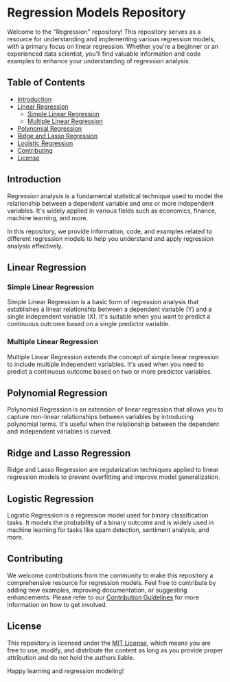 # Regression Models Repository

Welcome to the "Regression" repository! This repository serves as a resource for understanding and implementing various regression models, with a primary focus on linear regression. Whether you're a beginner or an experienced data scientist, you'll find valuable information and code examples to enhance your understanding of regression analysis.

## Table of Contents

- [Introduction](#introduction)
- [Linear Regression](#linear-regression)
  - [Simple Linear Regression](#simple-linear-regression)
  - [Multiple Linear Regression](#multiple-linear-regression)
- [Polynomial Regression](#polynomial-regression)
- [Ridge and Lasso Regression](#ridge-and-lasso-regression)
- [Logistic Regression](#logistic-regression)
- [Contributing](#contributing)
- [License](#license)

## Introduction

Regression analysis is a fundamental statistical technique used to model the relationship between a dependent variable and one or more independent variables. It's widely applied in various fields such as economics, finance, machine learning, and more.

In this repository, we provide information, code, and examples related to different regression models to help you understand and apply regression analysis effectively.

## Linear Regression

### Simple Linear Regression

Simple Linear Regression is a basic form of regression analysis that establishes a linear relationship between a dependent variable (Y) and a single independent variable (X). It's suitable when you want to predict a continuous outcome based on a single predictor variable.

### Multiple Linear Regression

Multiple Linear Regression extends the concept of simple linear regression to include multiple independent variables. It's used when you need to predict a continuous outcome based on two or more predictor variables.

## Polynomial Regression

Polynomial Regression is an extension of linear regression that allows you to capture non-linear relationships between variables by introducing polynomial terms. It's useful when the relationship between the dependent and independent variables is curved.

## Ridge and Lasso Regression

Ridge and Lasso Regression are regularization techniques applied to linear regression models to prevent overfitting and improve model generalization.

## Logistic Regression

Logistic Regression is a regression model used for binary classification tasks. It models the probability of a binary outcome and is widely used in machine learning for tasks like spam detection, sentiment analysis, and more.

## Contributing

We welcome contributions from the community to make this repository a comprehensive resource for regression models. Feel free to contribute by adding new examples, improving documentation, or suggesting enhancements. Please refer to our [Contribution Guidelines](CONTRIBUTING.md) for more information on how to get involved.

## License

This repository is licensed under the [MIT License](LICENSE), which means you are free to use, modify, and distribute the content as long as you provide proper attribution and do not hold the authors liable.

Happy learning and regression modeling!
